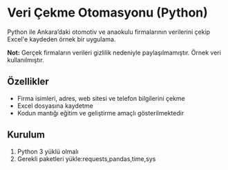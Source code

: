 # Veri Çekme Otomasyonu (Python)

Python ile Ankara’daki otomotiv ve anaokulu firmalarının verilerini çekip Excel'e kaydeden örnek bir uygulama.  

**Not:** Gerçek firmaların verileri gizlilik nedeniyle paylaşılmamıştır. Örnek veri kullanılmıştır.

## Özellikler
- Firma isimleri, adres, web sitesi ve telefon bilgilerini çekme
- Excel dosyasına kaydetme
- Kodun mantığı eğitim ve geliştirme amaçlı gösterilmektedir

## Kurulum
1. Python 3 yüklü olmalı
2. Gerekli paketleri yükle:requests,pandas,time,sys



